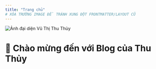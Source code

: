 ```yaml
---
title: "Trang chủ"
# XÓA TRƯỜNG IMAGE ĐỂ TRÁNH XUNG ĐỘT FRONTMATTER/LAYOUT CŨ
---
```


<img src="/images/avatar.jpg" alt="Ảnh đại diện Vũ Thị Thu Thủy" class="main-hero-avatar">

# 👋 Chào mừng đến với Blog của Thu Thủy

